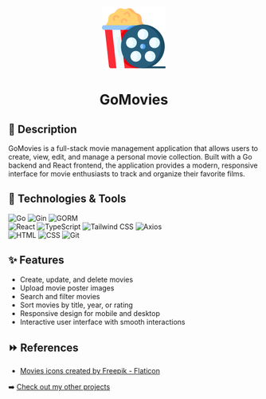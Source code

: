 <p align="center">
	<img src="https://github.com/cseri502/GoMovies/blob/main/frontend/public/movie.png" width="128" title="GoMovies">
</p>

<h1 align="center">GoMovies</h1>

## 📒 Description
GoMovies is a full-stack movie management application that allows users to create, view, edit, and manage a personal movie collection. Built with a Go backend and React frontend, the application provides a modern, responsive interface for movie enthusiasts to track and organize their favorite films.

## 🚀 Technologies & Tools
![Go](https://img.shields.io/badge/Go-00ADD8?style=for-the-badge&logo=go&logoColor=white)
![Gin](https://img.shields.io/badge/Gin-00ADD8?style=for-the-badge&logo=go&logoColor=white)
![GORM](https://img.shields.io/badge/GORM-00ADD8?style=for-the-badge&logo=go&logoColor=white)
<br />
![React](https://img.shields.io/badge/React-20232A?style=for-the-badge&logo=react&logoColor=61DAFB)
![TypeScript](https://img.shields.io/badge/typescript-%23007ACC.svg?style=for-the-badge&logo=typescript&logoColor=white)
![Tailwind CSS](https://img.shields.io/badge/Tailwind_CSS-38B2AC?style=for-the-badge&logo=tailwind-css&logoColor=white)
![Axios](https://img.shields.io/badge/Axios-5A29E4?style=for-the-badge&logo=axios&logoColor=white)
<br />
![HTML](https://img.shields.io/badge/HTML5-E34F26?style=for-the-badge&logo=html5&logoColor=white)
![CSS](https://img.shields.io/badge/CSS3-1572B6?style=for-the-badge&logo=css3&logoColor=white)
![Git](https://img.shields.io/badge/GIT-E44C30?style=for-the-badge&logo=git&logoColor=white)

## ✨ Features
- Create, update, and delete movies
- Upload movie poster images
- Search and filter movies
- Sort movies by title, year, or rating
- Responsive design for mobile and desktop
- Interactive user interface with smooth interactions

## ⏩ References
- <a href="https://www.flaticon.com/free-icons/movies" title="movies icons">Movies icons created by Freepik - Flaticon</a>

➡️ [Check out my other projects](https://github.com/cseri502)
